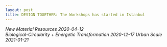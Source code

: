 ```yaml
---
layout: post
title: DESIGN TOGETHER: The Workshops has started in Istanbul
---
```


*New Material Resources 2020-04-12*  
*Biological-Circularity + Energetic Transformation 2020-12-17* 
*Urban Scale 2021-01-21*

